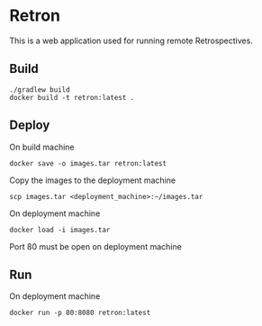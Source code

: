# Retron

This is a web application used for running remote 
Retrospectives.

## Build

```
./gradlew build
docker build -t retron:latest .
```

## Deploy

On build machine
```
docker save -o images.tar retron:latest
```

Copy the images to the deployment machine
```
scp images.tar <deployment_machine>:~/images.tar
```

On deployment machine
```
docker load -i images.tar
```

Port 80 must be open on deployment machine

## Run

On deployment machine
```
docker run -p 80:8080 retron:latest
```